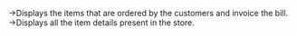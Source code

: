 ->Displays the items that are ordered by the customers and invoice the bill.<br>
->Displays all the item details present in the store.<br>
